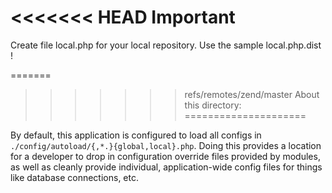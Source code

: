 <<<<<<< HEAD
Important
=========
Create file local.php for your local repository.
Use the sample local.php.dist !

=======
>>>>>>> refs/remotes/zend/master
About this directory:
=====================

By default, this application is configured to load all configs in
`./config/autoload/{,*.}{global,local}.php`. Doing this provides a
location for a developer to drop in configuration override files provided by
modules, as well as cleanly provide individual, application-wide config files
for things like database connections, etc.
